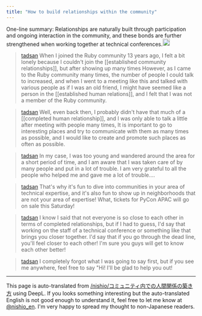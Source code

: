 ```yaml
---
title: "How to build relationships within the community"
---
```



One-line summary: Relationships are naturally built through participation and ongoing interaction in the community, and these bonds are further strengthened when working together at technical conferences.<img src='https://scrapbox.io/api/pages/nishio-en/gpt/icon' alt='gpt.icon' height="19.5"/>

> [tadsan](https://twitter.com/tadsan/status/1699789905130660174) When I joined the Ruby community 13 years ago, I felt a bit lonely because I couldn't join the [[established community relationships]], but after showing up many times However, as I came to the Ruby community many times, the number of people I could talk to increased, and when I went to a meeting like this and talked with various people as if I was an old friend, I might have seemed like a person in the [[established human relations]], and I felt that I was not a member of the Ruby community.

> [tadsan](https://twitter.com/tadsan/status/1699789908150542803) Well, even back then, I probably didn't have that much of a [[completed human relationship]], and I was only able to talk a little after meeting with people many times, It is important to go to interesting places and try to communicate with them as many times as possible, and I would like to create and promote such places as often as possible.

> [tadsan](https://twitter.com/tadsan/status/1699793829786968079) In my case, I was too young and wandered around the area for a short period of time, and I am aware that I was taken care of by many people and put in a lot of trouble. I am very grateful to all the people who helped me and gave me a lot of trouble....

> [tadsan](https://twitter.com/tadsan/status/1699794341563417019) That's why it's fun to dive into communities in your area of technical expertise, and it's also fun to show up in neighborhoods that are not your area of expertise! What, tickets for PyCon APAC will go on sale this Saturday!

> [tadsan](https://twitter.com/tadsan/status/1699795262062158307) I know I said that not everyone is so close to each other in terms of completed relationships, but if I had to guess, I'd say that working on the staff of a technical conference or something like that brings you closer together. I'd say that if you go through the dead line, you'll feel closer to each other! I'm sure you guys will get to know each other better!

> [tadsan](https://twitter.com/tadsan/status/1699800337270669527) I completely forgot what I was going to say first, but if you see me anywhere, feel free to say "Hi! I'll be glad to help you out!

---
This page is auto-translated from [/nishio/コミュニティ内での人間関係の築き方](https://scrapbox.io/nishio/コミュニティ内での人間関係の築き方) using DeepL. If you looks something interesting but the auto-translated English is not good enough to understand it, feel free to let me know at [@nishio_en](https://twitter.com/nishio_en). I'm very happy to spread my thought to non-Japanese readers.